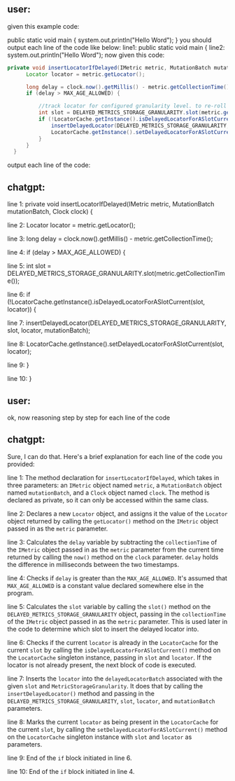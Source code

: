 

## user: 

given this example code: 

 public static void main { 
  system.out.println("Hello Word"); 
 } 
 you should output each line of the code like below: 
 line1: public static void main { 
  line2:      system.out.println("Hello Word");
 now given this code: 
  ```java
private void insertLocatorIfDelayed(IMetric metric, MutationBatch mutationBatch, Clock clock) {
        Locator locator = metric.getLocator();

        long delay = clock.now().getMillis() - metric.getCollectionTime();
        if (delay > MAX_AGE_ALLOWED) {

            //track locator for configured granularity level. to re-roll only the delayed locator's for that slot
            int slot = DELAYED_METRICS_STORAGE_GRANULARITY.slot(metric.getCollectionTime());
            if (!LocatorCache.getInstance().isDelayedLocatorForASlotCurrent(slot, locator)) {
                insertDelayedLocator(DELAYED_METRICS_STORAGE_GRANULARITY, slot, locator, mutationBatch);
                LocatorCache.getInstance().setDelayedLocatorForASlotCurrent(slot, locator);
            }
        }
    }
```

  output each line of the code:

## chatgpt: 

line 1: private void insertLocatorIfDelayed(IMetric metric, MutationBatch mutationBatch, Clock clock) {
  
  line 2:    Locator locator = metric.getLocator();
  
  line 3:    long delay = clock.now().getMillis() - metric.getCollectionTime();
  
  line 4:    if (delay > MAX_AGE_ALLOWED) {
  
  line 5:        int slot = DELAYED_METRICS_STORAGE_GRANULARITY.slot(metric.getCollectionTime());
  
  line 6:        if (!LocatorCache.getInstance().isDelayedLocatorForASlotCurrent(slot, locator)) {
  
  line 7:            insertDelayedLocator(DELAYED_METRICS_STORAGE_GRANULARITY, slot, locator, mutationBatch);
  
  line 8:            LocatorCache.getInstance().setDelayedLocatorForASlotCurrent(slot, locator);
  
  line 9:        }
  
  line 10:    }

## user: 

ok, now reasoning step by step for each line of the code

## chatgpt: 

Sure, I can do that. Here's a brief explanation for each line of the code you provided:

line 1: The method declaration for `insertLocatorIfDelayed`, which takes in three parameters: an `IMetric` object named `metric`, a `MutationBatch` object named `mutationBatch`, and a `Clock` object named `clock`. The method is declared as private, so it can only be accessed within the same class.

line 2: Declares a new `Locator` object, and assigns it the value of the `Locator` object returned by calling the `getLocator()` method on the `IMetric` object passed in as the `metric` parameter.

line 3: Calculates the `delay` variable by subtracting the `collectionTime` of the `IMetric` object passed in as the `metric` parameter from the current time returned by calling the `now()` method on the `clock` parameter. `delay` holds the difference in milliseconds between the two timestamps.

line 4: Checks if `delay` is greater than the `MAX_AGE_ALLOWED`. It's assumed that `MAX_AGE_ALLOWED` is a constant value declared somewhere else in the program.

line 5: Calculates the `slot` variable by calling the `slot()` method on the `DELAYED_METRICS_STORAGE_GRANULARITY` object, passing in the `collectionTime` of the `IMetric` object passed in as the `metric` parameter. This is used later in the code to determine which slot to insert the delayed locator into.

line 6: Checks if the current `locator` is already in the `LocatorCache` for the current `slot` by calling the `isDelayedLocatorForASlotCurrent()` method on the `LocatorCache` singleton instance, passing in `slot` and `locator`. If the locator is not already present, the next block of code is executed.

line 7: Inserts the `locator` into the `delayedLocatorBatch` associated with the given `slot` and `MetricStorageGranularity`. It does that by calling the `insertDelayedLocator()` method and passing in the `DELAYED_METRICS_STORAGE_GRANULARITY`, `slot`, `locator`, and `mutationBatch` parameters.

line 8: Marks the current `locator` as being present in the `LocatorCache` for the current `slot`, by calling the `setDelayedLocatorForASlotCurrent()` method on the `LocatorCache` singleton instance with `slot` and `locator` as parameters.

line 9: End of the `if` block initiated in line 6.

line 10: End of the `if` block initiated in line 4.